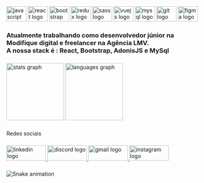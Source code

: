 <div align="left">
  <img src="https://cdn.jsdelivr.net/gh/devicons/devicon/icons/javascript/javascript-original.svg" height="40" width="52" alt="javascript logo"  />
  <img src="https://cdn.jsdelivr.net/gh/devicons/devicon/icons/react/react-original.svg" height="40" width="52" alt="react logo"  />
  <img src="https://cdn.jsdelivr.net/gh/devicons/devicon/icons/bootstrap/bootstrap-original.svg" height="40" width="52" alt="bootstrap logo"  />
  <img src="https://cdn.jsdelivr.net/gh/devicons/devicon/icons/redux/redux-original.svg" height="40" width="52" alt="redux logo"  />
  <img src="https://cdn.jsdelivr.net/gh/devicons/devicon/icons/sass/sass-original.svg" height="40" width="52" alt="sass logo"  />
  <img src="https://cdn.jsdelivr.net/gh/devicons/devicon/icons/vuejs/vuejs-original.svg" height="40" width="52" alt="vuejs logo"  />
  <img src="https://cdn.jsdelivr.net/gh/devicons/devicon/icons/mysql/mysql-original.svg" height="40" width="52" alt="mysql logo"  />
  <img src="https://cdn.jsdelivr.net/gh/devicons/devicon/icons/git/git-original.svg" height="40" width="52" alt="git logo"  />
  <img src="https://cdn.jsdelivr.net/gh/devicons/devicon/icons/figma/figma-original.svg" height="40" width="52" alt="figma logo"  />
</div>

###
<h3 align="left">Atualmente trabalhando como desenvolvedor júnior na Modifique digital e freelancer na Agência LMV.<br>A nossa stack é : React, Bootstrap,  AdonisJS  e MySql</h3>

###
<div align="left">
  <img src="https://github-readme-stats.vercel.app/api?hide_title=true&hide_rank=true&show_icons=true&include_all_commits=true&count_private=true&disable_animations=false&theme=dracula&locale=pt-br&hide_border=true&username=vgabrielk" height="150" alt="stats graph"  />
  <img src="https://github-readme-stats.vercel.app/api/top-langs?locale=pt-br&hide_title=false&layout=compact&card_width=320&langs_count=5&theme=dracula&hide_border=false&username=vgabrielk" height="150" alt="languages graph"  />
</div>

###
<p align="left">Redes sociais</p>

###
<div align="left">
  <a href="https://www.linkedin.com/in/vgfelix/" target="_blank">
    <img src="https://raw.githubusercontent.com/maurodesouza/profile-readme-generator/master/src/assets/icons/social/linkedin/default.svg" width="103" height="40" alt="linkedin logo"  />
  </a>
  <a href="vgabriel#5166" target="_blank">
    <img src="https://raw.githubusercontent.com/maurodesouza/profile-readme-generator/master/src/assets/icons/social/discord/default.svg" width="103" height="40" alt="discord logo"  />
  </a>
  <a href="vitorfelixpj@gmail.com" target="_blank">
    <img src="https://raw.githubusercontent.com/maurodesouza/profile-readme-generator/master/src/assets/icons/social/gmail/default.svg" width="103" height="40" alt="gmail logo"  />
  </a>
  <a href="https://instagram.com/vfelix__" target="_blank">
    <img src="https://raw.githubusercontent.com/maurodesouza/profile-readme-generator/master/src/assets/icons/social/instagram/default.svg" width="103" height="40" alt="instagram logo"  />
  </a>
</div>

###
<img href="https://github.com/vgabrielk/vgabrielk/blob/output/snake.svg" alt="Snake animation" />

###
